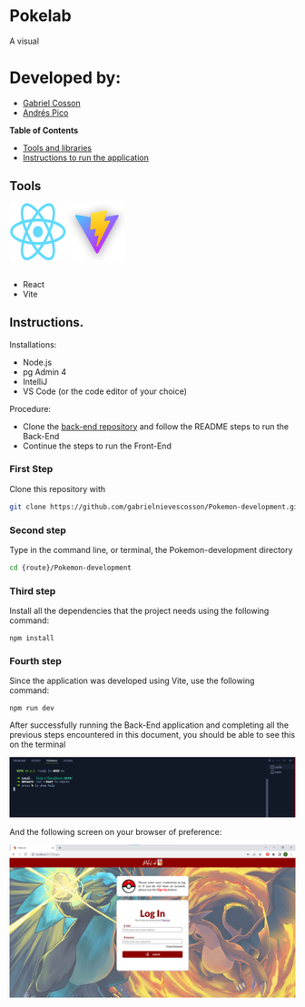 # Pokelab
A visual 

# Developed by:

- [Gabriel Cosson](https://github.com/gabrielnievescosson)
- [Andrés Pico](https://github.com/Jandres1420)

**Table of Contents**

- [Tools and libraries](#tools)
- [Instructions to run the application](#instructions)

## Tools

<img src="src/assets/React-icon.png" width="100" height="100"/>
<img src="src/assets/vite-logo.png" width="100" height="100"/>
<br></br>

- React
- Vite

## Instructions.

Installations:
- Node.js
- pg Admin 4
- IntelliJ
- VS Code (or the code editor of your choice)

Procedure:
- Clone the [back-end repository](https://github.com/Jandres1420/Pokemon-Challengue-Back-End.git) and follow the README steps to run the Back-End
- Continue the steps to run the Front-End

### First Step

Clone this repository with

```bash
git clone https://github.com/gabrielnievescosson/Pokemon-development.git
```

### Second step

Type in the command line, or terminal, the Pokemon-development directory

```bash
cd {route}/Pokemon-development
```

### Third step

Install all the dependencies that the project needs using the following command:

```node
npm install
```

### Fourth step

Since the application was developed using Vite, use the following command:

```node
npm run dev
```

After successfully running the Back-End application and completing all the previous steps encountered in this document, you should be able to see this on the terminal

![](src/assets/vite-running.png)

And the following screen on your browser of preference:

![](src/assets/logIn.png)
